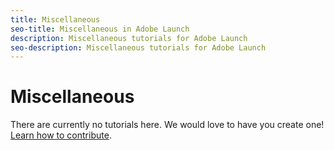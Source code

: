 ```yaml
---
title: Miscellaneous
seo-title: Miscellaneous in Adobe Launch
description: Miscellaneous tutorials for Adobe Launch
seo-description: Miscellaneous tutorials for Adobe Launch
---
```


# Miscellaneous

There are currently no tutorials here. We would love to have you create one! [Learn how to contribute](/contributing.md).
